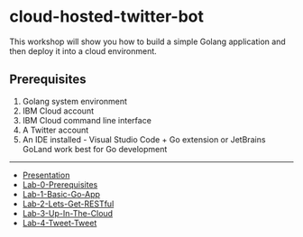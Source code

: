 # cloud-hosted-twitter-bot

This workshop will show you how to build a simple Golang application and then deploy it into a cloud environment.

## Prerequisites

1. Golang system environment
2. IBM Cloud account
3. IBM Cloud command line interface
4. A Twitter account
5. An IDE installed - Visual Studio Code + Go extension or JetBrains GoLand work best for Go development

---

- [Presentation]
- [Lab-0-Prerequisites]
- [Lab-1-Basic-Go-App]
- [Lab-2-Lets-Get-RESTful]
- [Lab-3-Up-In-The-Cloud]
- [Lab-4-Tweet-Tweet]

[Presentation]: ./presentation/Intro_to_Golang.pdf
[Lab-0-Prerequisites]: ./Labs/lab-0.md
[Lab-1-Basic-Go-App]: ./Labs/lab-1.md
[Lab-2-Lets-Get-RESTful]: ./Labs/lab-2.md
[Lab-3-Up-In-The-Cloud]: ./Labs/lab-3.md
[Lab-4-Tweet-Tweet]: ./Labs/lab-4.md
